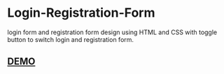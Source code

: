 # Login-Registration-Form
login form and registration form design using HTML and CSS 
with toggle button to switch login and registration form.

## <a href="https://shgawa13.github.io/Login-Registration-Form/">DEMO</a>
